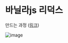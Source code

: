 # 바닐라js 리덕스

만드는 과정 (<a href="https://hong-jh.tistory.com/27">링크</a>)

![image](https://user-images.githubusercontent.com/48292190/100585693-51940000-3331-11eb-97db-c6ee39c3f47b.png)

